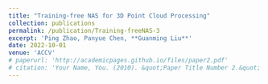```yaml
---
title: "Training-free NAS for 3D Point Cloud Processing"
collection: publications
permalink: /publication/Training-freeNAS-3
excerpt: 'Ping Zhao, Panyue Chen, **Guanming Liu**'
date: 2022-10-01
venue: 'ACCV'
# paperurl: 'http://academicpages.github.io/files/paper2.pdf'
# citation: 'Your Name, You. (2010). &quot;Paper Title Number 2.&quot; <i>Journal 1</i>. 1(2).'
---
```

<!-- This paper is about the number 2. The number 3 is left for future work. -->

<!-- [Download paper here](http://academicpages.github.io/files/paper2.pdf)

Recommended citation: Your Name, You. (2010). "Paper Title Number 2." <i>Journal 1</i>. 1(2). -->